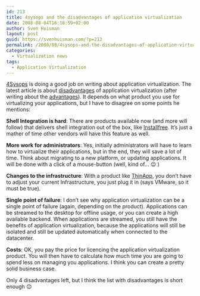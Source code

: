 ```yaml
---
id: 213
title: 4sysops and the disadvantages of application virtualization
date: 2008-08-04T16:18:59+02:00
author: Sven Huisman
layout: post
guid: https://svenhuisman.com/?p=213
permalink: /2008/08/4sysops-and-the-disadvantages-of-application-virtualization/
categories:
  - Virtualization news
tags:
  - Application Virtualization
---
```

<a title="4sysops.com" href="http://4sysops.com/" target="_blank">4Sysops</a> is doing a good job on writing about application virtualization. The latest article is about <a title="Disadvantages application virtualization" href="http://4sysops.com/archives/the-disadvantages-of-application-virtualization/" target="_blank">disadvantages</a> of application virtualization (after writing about the <a title="Advantages application virtualization" href="http://4sysops.com/archives/the-advantages-of-application-virtualization/" target="_blank">advantages</a>). It depends on what product you use for virtualizing your applications, but I have to disagree on some points he mentions:<!--more-->

**Shell Integration is hard**: There are products available now (and more will follow) that delivers shell integration out of the box, like <a title="Installfree" href="http://www.installfree.com" target="_blank">Installfree</a>. It&#8217;s just a mather of time other vendors will have this feature as well.

**More work for administrators**: Yes, initially administrators will have to learn how to virtualize their applications, but in the end, they will save a lot of time. Think about migrating to a new platform, or updating applications. It will be done with a click of a mouse-button (well, kind of&#8230; 😉 )

**Changes to the infrastructure**: With a product like <a title="ThinApp" href="http://www.vmware.com/products/thinapp/" target="_blank">ThinApp</a>, you don&#8217;t have to adjust your current Infrastructure, you just plug it in (says VMware, so it must be true).

**Single point of failure**: I don&#8217;t see why application virtualization can be a single point of failure (again, depending on the product). Applications can be streamed to the desktop for offline usage, or you can create a high available backend. When applications are streamed, you still have the benefits of application virtualization, because the applications will still be isolated and still be updated automatically when connected to the datacenter.

**Costs**: OK, you pay the price for licencing the application virtualization product. You will then have to calculate how much time you are going to spend less on managing you applications. I think you can create a pretty solid business case.

Only 4 disadvantages left, but I think the list with disadvantages is short enough 😉